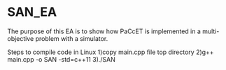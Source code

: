 # SAN_EA

The purpose of this EA is to show how PaCcET is implemented in a multi-objective problem with a simulator.

Steps to compile code in Linux
1)copy main.cpp file top directory
2)g++ main.cpp -o SAN -std=c++11
3)./SAN
